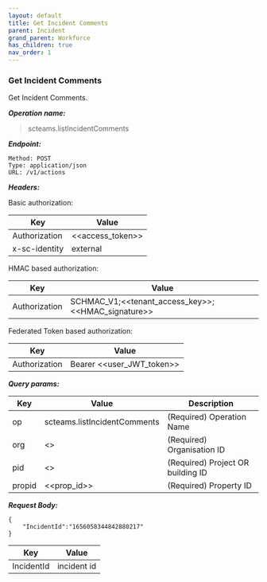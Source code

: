 ```yaml
---
layout: default
title: Get Incident Comments
parent: Incident
grand_parent: Workforce
has_children: true
nav_order: 1
---
```


### Get Incident Comments

Get Incident Comments.

***Operation name:***

> scteams.listIncidentComments

***Endpoint:***

```
Method: POST
Type: application/json
URL: /v1/actions
```

***Headers:***

Basic authorization:

|Key|Value|
|---|---|
|Authorization|<<access_token>>|
|x-sc-identity|external|

HMAC based authorization:

|Key|Value|
|---|---|
|Authorization|SCHMAC_V1;<<tenant_access_key>>;<<HMAC_signature>>|

Federated Token based authorization:

|Key|Value|
|---|---|
|Authorization|Bearer <<user_JWT_token>>|

***Query params:***

| Key | Value | Description |
| --- | ------|-------------|
| op | scteams.listIncidentComments | (Required) Operation Name |
| org | <<org>> | (Required) Organisation ID |
| pid | <<pid>> | (Required) Project OR building ID |
| propid | <<prop_id>> | (Required) Property ID |


***Request Body:***

```
{
    "IncidentId":"1656058344842880217"
}
```

|Key|Value|
|---|---|
|IncidentId|incident id|